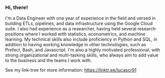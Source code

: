 ### Hi, there!

I'm a Data Engineer with one year of experience in the field and versed in building ETLs, pipelines, and data infrastructure using the Google Cloud suite. I also had experience as a researcher, having held several research positions where I worked with statistics, econometrics, and machine learning. My technical skills also include proficiency in Python and SQL, in addition to having working knowledge in other technologies, such as Prefect, Bash, and Javascript. I'm also a highly motivated professional, with strong organizational and multi-tasking skills, who always aim to add value to the business and the teams I work with.

See my link-tree for more information: https://linktr.ee/lucascr91

<!-- ![Top Langs](https://github-readme-stats.vercel.app/api/top-langs/?username=lucascr91&hide=jupyter%20notebook,html,tex,css,mako)
 -->
[1]: https://github.com/basedosdados
